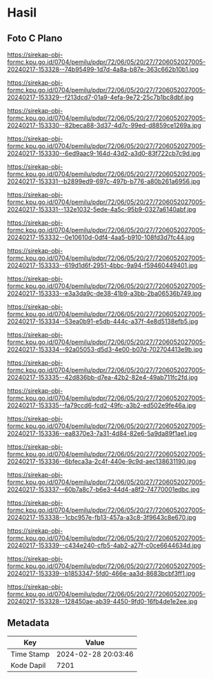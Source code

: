 # Hasil

## Foto C Plano

https://sirekap-obj-formc.kpu.go.id/0704/pemilu/pdpr/72/06/05/20/27/7206052027005-20240217-153328--74b95499-1d7d-4a8a-b87e-363c662b10b1.jpg

https://sirekap-obj-formc.kpu.go.id/0704/pemilu/pdpr/72/06/05/20/27/7206052027005-20240217-153329--f213dcd7-01a9-4efa-9e72-25c7b1bc8dbf.jpg

https://sirekap-obj-formc.kpu.go.id/0704/pemilu/pdpr/72/06/05/20/27/7206052027005-20240217-153330--82beca88-3d37-4d7c-99ed-d8859ce1269a.jpg

https://sirekap-obj-formc.kpu.go.id/0704/pemilu/pdpr/72/06/05/20/27/7206052027005-20240217-153330--6ed9aac9-164d-43d2-a3d0-83f722cb7c9d.jpg

https://sirekap-obj-formc.kpu.go.id/0704/pemilu/pdpr/72/06/05/20/27/7206052027005-20240217-153331--b2899ed9-697c-497b-b776-a80b261a6956.jpg

https://sirekap-obj-formc.kpu.go.id/0704/pemilu/pdpr/72/06/05/20/27/7206052027005-20240217-153331--132e1032-5ede-4a5c-95b9-0327a6140abf.jpg

https://sirekap-obj-formc.kpu.go.id/0704/pemilu/pdpr/72/06/05/20/27/7206052027005-20240217-153332--0e10610d-0df4-4aa5-b910-108fd3d7fc44.jpg

https://sirekap-obj-formc.kpu.go.id/0704/pemilu/pdpr/72/06/05/20/27/7206052027005-20240217-153333--619d1d6f-2951-4bbc-9a94-f59460449401.jpg

https://sirekap-obj-formc.kpu.go.id/0704/pemilu/pdpr/72/06/05/20/27/7206052027005-20240217-153333--e3a3da9c-de38-41b9-a3bb-2ba06536b749.jpg

https://sirekap-obj-formc.kpu.go.id/0704/pemilu/pdpr/72/06/05/20/27/7206052027005-20240217-153334--53ea0b91-e5db-444c-a37f-4e8d5138efb5.jpg

https://sirekap-obj-formc.kpu.go.id/0704/pemilu/pdpr/72/06/05/20/27/7206052027005-20240217-153334--92a05053-d5d3-4e00-b07d-702704413e9b.jpg

https://sirekap-obj-formc.kpu.go.id/0704/pemilu/pdpr/72/06/05/20/27/7206052027005-20240217-153335--42d836bb-d7ea-42b2-82e4-49ab711fc2fd.jpg

https://sirekap-obj-formc.kpu.go.id/0704/pemilu/pdpr/72/06/05/20/27/7206052027005-20240217-153335--fa79ccd6-fcd2-49fc-a3b2-ed502e9fe46a.jpg

https://sirekap-obj-formc.kpu.go.id/0704/pemilu/pdpr/72/06/05/20/27/7206052027005-20240217-153336--ea8370e3-7a31-4d84-82e6-5a9da89f1ae1.jpg

https://sirekap-obj-formc.kpu.go.id/0704/pemilu/pdpr/72/06/05/20/27/7206052027005-20240217-153336--6bfeca3a-2c4f-440e-9c9d-aec138631190.jpg

https://sirekap-obj-formc.kpu.go.id/0704/pemilu/pdpr/72/06/05/20/27/7206052027005-20240217-153337--60b7a8c7-b6e3-44d4-a8f2-74770001edbc.jpg

https://sirekap-obj-formc.kpu.go.id/0704/pemilu/pdpr/72/06/05/20/27/7206052027005-20240217-153338--1cbc957e-fb13-457a-a3c8-3f9643c8e670.jpg

https://sirekap-obj-formc.kpu.go.id/0704/pemilu/pdpr/72/06/05/20/27/7206052027005-20240217-153339--c434e240-cfb5-4ab2-a27f-c0ce6644634d.jpg

https://sirekap-obj-formc.kpu.go.id/0704/pemilu/pdpr/72/06/05/20/27/7206052027005-20240217-153339--b1853347-5fd0-466e-aa3d-8683bcbf3ff1.jpg

https://sirekap-obj-formc.kpu.go.id/0704/pemilu/pdpr/72/06/05/20/27/7206052027005-20240217-153328--128450ae-ab39-4450-9fd0-16fb4de1e2ee.jpg


## Metadata

| Key        | Value               |
| ---------- | ------------------- |
| Time Stamp | 2024-02-28 20:03:46 |
| Kode Dapil | 7201                |



